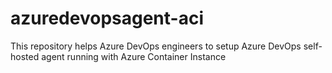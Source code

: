 # azuredevopsagent-aci
This repository helps Azure DevOps engineers to setup Azure DevOps self-hosted agent running with Azure Container Instance
